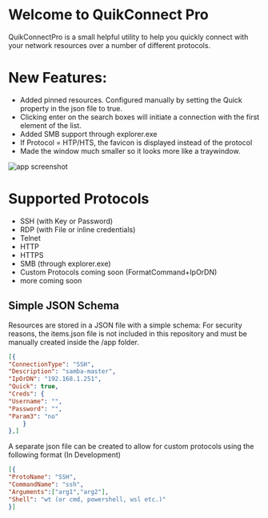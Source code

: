 # Welcome to QuikConnect Pro

QuikConnectPro is a small helpful utility to help you quickly connect with your network resources over a number of different protocols.

# New Features:
  - Added pinned resources. Configured manually by setting the Quick property in the json file to true.
  - Clicking enter on the search boxes will initiate a connection with the first element of the list.
  - Added SMB support through explorer.exe
  - If Protocol = HTP/HTS, the favicon is displayed instead of the protocol
  - Made the window much smaller so it looks more like a traywindow.


![app screenshot](https://i.imgur.com/6gOb8hj.png)


# Supported Protocols

 - SSH (with Key or Password)
 - RDP (with File or inline credentials)
 - Telnet
 - HTTP
 - HTTPS
 - SMB (through explorer.exe)
 - Custom Protocols coming soon (FormatCommand+IpOrDN) 
 - more coming soon

## Simple JSON Schema

Resources are stored in a JSON file with a simple schema:
For security reasons, the items.json file is not included in this repository and must be manually created inside the /app folder.
```json
[{
"ConnectionType": "SSH",
"Description": "samba-master",
"IpOrDN": "192.168.1.251",
"Quick": true,
"Creds": {
"Username": "",
"Password": "",
"Param3": "no"
	}
},]
```

A separate json file can be created to allow for custom protocols using the following format (In Development)
```json
[{
"ProtoName": "SSH",
"CommandName": "ssh",
"Arguments":["arg1","arg2"],
"Shell": "wt (or cmd, powershell, wsl etc.)" 
}]
```
